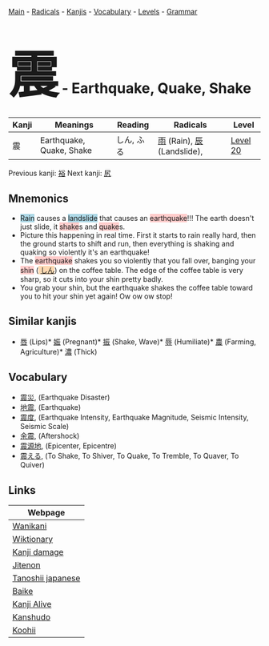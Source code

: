 <style> bigfont {font-size: 100px}</style>
[Main](../README.md) -
[Radicals](../radicals.md) -
[Kanjis](../kanjis.md) -
[Vocabulary](../vocabulary.md) -
[Levels](../levels.md) -
[Grammar](../grammar.md)
# <bigfont> 震</bigfont> - Earthquake, Quake, Shake 

| Kanji | Meanings | Reading | Radicals | Level |
| --- | --- | --- | --- | --- |
| 震 | Earthquake, Quake, Shake | しん, ふる | [雨](../radicals/雨.md) (Rain), [辰](../radicals/辰.md) (Landslide),  | [Level 20](../levels/wk_level20.md) |

Previous kanji: [裕](裕.md) Next kanji: [尻](尻.md) 

## Mnemonics
 * <span style="background-color:#ADD8E6"> Rain</span> causes a <span style="background-color:#ADD8E6"> landslide</span> that causes an <span style="background-color:#ffcccb"> earthquake</span>!!! The earth doesn't just slide, it <span style="background-color:#ffcccb"> shake</span>s and <span style="background-color:#ffcccb"> quake</span>s.
* Picture this happening in real time. First it starts to rain really hard, then the ground starts to shift and run, then everything is shaking and quaking so violently it's an earthquake!
* The <span style="background-color:#ffcccb"> earthquake</span> shakes you so violently that you fall over, banging your <span style="background-color:#ffcccb"> shin</span> (<span style="background-color:#fed8b1"> [しん](https://jisho.org/search/しん)</span>) on the coffee table. The edge of the coffee table is very sharp, so it cuts into your shin pretty badly.
* You grab your shin, but the earthquake shakes the coffee table toward you to hit your shin yet again! Ow ow ow stop!


## Similar kanjis
 * [唇](唇.md) (Lips)* [娠](娠.md) (Pregnant)* [振](振.md) (Shake, Wave)* [辱](辱.md) (Humiliate)* [農](農.md) (Farming, Agriculture)* [濃](濃.md) (Thick)


## Vocabulary
 * [震災](../vocabulary/震.md), (Earthquake Disaster)
* [地震](../vocabulary/震.md), (Earthquake)
* [震度](../vocabulary/震.md), (Earthquake Intensity, Earthquake Magnitude, Seismic Intensity, Seismic Scale)
* [余震](../vocabulary/震.md), (Aftershock)
* [震源地](../vocabulary/震.md), (Epicenter, Epicentre)
* [震える](../vocabulary/震.md), (To Shake, To Shiver, To Quake, To Tremble, To Quaver, To Quiver)



## Links 

| Webpage |
| --- |
| [Wanikani          ](https://www.wanikani.com/kanji/震) |
| [Wiktionary        ](https://en.wiktionary.org/wiki/震) |
| [Kanji damage      ](http://www.kanjidamage.com/kanji/search?utf8=✓&q=震) |
| [Jitenon           ](https://jitenon.com/kanji/震) |
| [Tanoshii japanese ](https://www.tanoshiijapanese.com/dictionary/kanji.cfm?k=震) |
| [Baike             ](https://baike.baidu.com/item/震) |
| [Kanji Alive       ](https://app.kanjialive.com/震) |
| [Kanshudo          ](https://www.kanshudo.com/searchmn?q=震) |
| [Koohii            ](https://kanji.koohii.com/study/kanji/震) |

